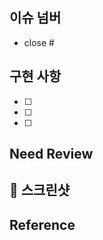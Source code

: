 ## 이슈 넘버
- close # 
<!-- # 뒤에 이슈넘버를 써서 이슈를 닫아주세요 -->

## 구현 사항
<!-- 실제로 변경한 사항을 설명해주세요.-->

- [ ]
- [ ]
- [ ]

## Need Review
<!--  ~ 부분 이렇게 구현했어요, 피드백 부탁해요! -->
<!-- 어떤 부분에 리뷰어가 집중해야 하는지 or 해당 PR에서 논의가 필요한 사항을 적어주세요. -->



## 📸 스크린샷
<!-- 팀원들이 이해하기 쉽도록 스크린샷을 첨부해주세요. -->



## Reference
<!-- 참고한 사이트가 있다면 링크를 공유해주세요. -->
